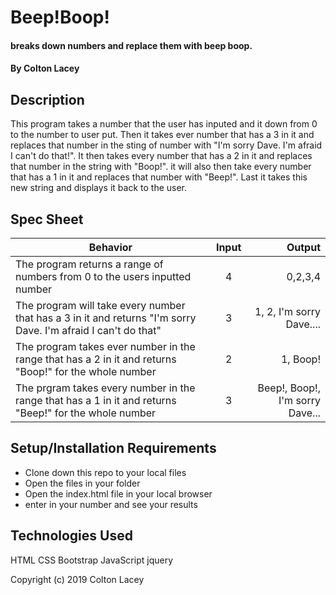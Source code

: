 #  Beep!Boop!

#### breaks down numbers and replace them with beep boop.

#### By Colton Lacey

## Description

This program takes a number that the user has inputed and it down from 0 to the number to user put. Then it takes ever number that has a 3 in it and replaces that number in the sting of number with "I'm sorry Dave. I'm afraid I can't do that!". It then takes every number that has a 2 in it and replaces that number in the string with "Boop!". it will also then take every number that has a 1 in it and replaces that number with "Beep!". Last it takes this new string and displays it back to the user.

## Spec Sheet

| Behavior      |      Input         | Output |
| ------------- |:-------------:     | -----:|
| The program returns a range of numbers from 0 to the users inputted number     | 4     | 0,2,3,4 |
| The program will take every number that has a 3 in it and returns "I'm sorry Dave. I'm afraid I can't do that"| 3 |   1, 2, I'm sorry Dave.... |
| The program takes ever number in the range that has a 2 in it and returns "Boop!" for the whole number | 2   |  1, Boop! |
|The prgram takes every number in the range that has a 1 in it and returns "Beep!" for the whole number| 3 | Beep!, Boop!, I'm sorry Dave... |

## Setup/Installation Requirements

* Clone down this repo to your local files
* Open the files in your folder
* Open the index.html file in your local browser
* enter in your number and see your results


## Technologies Used

HTML
CSS
Bootstrap
JavaScript
jquery


Copyright (c) 2019 Colton Lacey
